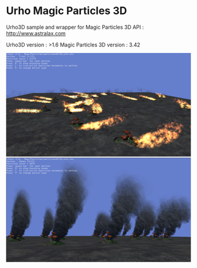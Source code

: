 # Urho Magic Particles 3D

Urho3D sample and wrapper for Magic Particles 3D API : http://www.astralax.com

Urho3D version : >1.6
Magic Particles 3D version : 3.42

![Screenshot](https://raw.githubusercontent.com/fredakilla/ump3d/master/Screen1.png)
![Screenshot](https://raw.githubusercontent.com/fredakilla/ump3d/master/Screen2.png)

